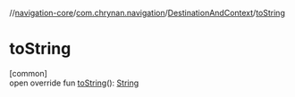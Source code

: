 //[navigation-core](../../../index.md)/[com.chrynan.navigation](../index.md)/[DestinationAndContext](index.md)/[toString](to-string.md)

# toString

[common]\
open override fun [toString](to-string.md)(): [String](https://kotlinlang.org/api/latest/jvm/stdlib/kotlin/-string/index.html)
